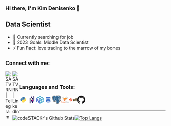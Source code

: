 ### Hi there, I'm Kim Denisenko  👋

## Data Scientist
- 🔭 Currently searching for job
- 🥅 2023 Goals: Middle Data Scientist
- ⚡ Fun Fact: love trading to the marrow of my bones

### Connect with me:
[<img align="left" alt="SATVRN | Telegram" width="22px" src="https://cdn.jsdelivr.net/npm/simple-icons@v3/icons/telegram.svg" />][telegram]
[<img align="left" alt="SATVRN | LinkedIn" width="22px" src="https://cdn.jsdelivr.net/npm/simple-icons@v3/icons/linkedin.svg" />][linkedin]

<br />

### Languages and Tools:

<img align="left" alt="Python" width="26px" src="https://raw.githubusercontent.com/github/explore/80688e429a7d4ef2fca1e82350fe8e3517d3494d/topics/python/python.png" />
<img align="left" alt="Pandas" width="26px" src="https://raw.githubusercontent.com/devicons/devicon/master/icons/pandas/pandas-original.svg" />
<img align="left" alt="NumPy" width="26px" src="https://raw.githubusercontent.com/devicons/devicon/master/icons/numpy/numpy-original.svg" />
<img align="left" alt="SQL" width="26px" src="https://raw.githubusercontent.com/github/explore/80688e429a7d4ef2fca1e82350fe8e3517d3494d/topics/sql/sql.png" />
<img align="left" alt="PostgreSQL" width="26px" src="https://raw.githubusercontent.com/github/explore/80688e429a7d4ef2fca1e82350fe8e3517d3494d/topics/postgresql/postgresql.png" />
<img align="left" alt="TensorFlow" width="26px" src="https://raw.githubusercontent.com/github/explore/80688e429a7d4ef2fca1e82350fe8e3517d3494d/topics/tensorflow/tensorflow.png" />
<img align="left" alt="Git" width="26px" src="https://raw.githubusercontent.com/github/explore/80688e429a7d4ef2fca1e82350fe8e3517d3494d/topics/git/git.png" />
<img align="left" alt="GitHub" width="26px" src="https://raw.githubusercontent.com/github/explore/78df643247d429f6cc873026c0622819ad797942/topics/github/github.png" />


<br />
<br />

---

<img align="left" alt="codeSTACKr's Github Stats" src="https://github-readme-stats.vercel.app/api?username=SATVRN89&show_icons=true&hide_border=true" />

[![Top Langs](https://github-readme-stats.vercel.app/api/top-langs/?username=SATVRN89&hide=css,scss,html,c,makefile,dockerfile,shell,cmake)](https://github.com/anuraghazra/github-readme-stats)

[telegram]: https://t.me/SATVRN
[linkedin]: https://www.linkedin.com/in/kim-denisenko-8b0b41a1/
